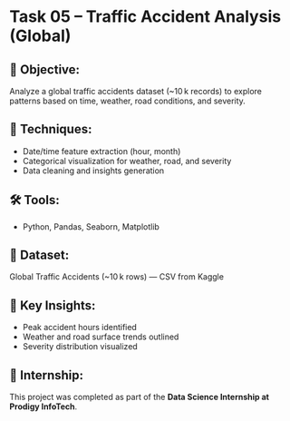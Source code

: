 # Task 05 – Traffic Accident Analysis (Global)

## 📌 Objective:
Analyze a global traffic accidents dataset (~10 k records) to explore patterns based on time, weather, road conditions, and severity.

## 🧠 Techniques:
- Date/time feature extraction (hour, month)
- Categorical visualization for weather, road, and severity
- Data cleaning and insights generation

## 🛠 Tools:
- Python, Pandas, Seaborn, Matplotlib

## 📁 Dataset:
Global Traffic Accidents (~10 k rows) — CSV from Kaggle

## 🎯 Key Insights:
- Peak accident hours identified
- Weather and road surface trends outlined
- Severity distribution visualized

## 🔗 Internship:
This project was completed as part of the **Data Science Internship at Prodigy InfoTech**.
